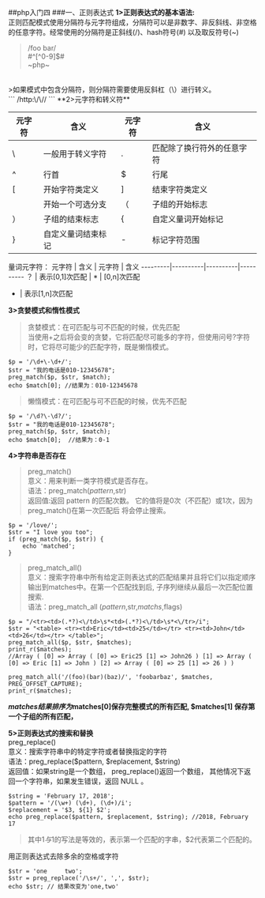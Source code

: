 ##php入门四
###一、正则表达式
**1>正则表达式的基本语法:**<br>
正则匹配模式使用分隔符与元字符组成，分隔符可以是非数字、非反斜线、非空格的任意字符。经常使用的分隔符是正斜线(/)、hash符号(#) 以及取反符号(~)<br>
>/foo bar/<br>
#^[^0-9]$#<br>
~php~<br>
<br>
>如果模式中包含分隔符，则分隔符需要使用反斜杠（\）进行转义。<br>
```
/http:\/\//
```
**2>元字符和转义符**

元字符 |  含义   | 元字符 | 含义 
---------|----------|----------|----------
 \ | 一般用于转义字符 | . | 匹配除了换行符外的任意字符 
 ^ | 行首 | $ | 行尾 
 [ | 开始字符类定义 | ] | 结束字符类定义 
 | | 开始一个可选分支 | （ | 子组的开始标志 
 ） | 子组的结束标志 | { | 自定义量词开始标记
 } | 自定义量词结束标记 | -|标记字符范围

量词元字符：
元字符 |  含义   | 元字符 | 含义 
---------|----------|----------|----------
 ？ | 表示[0,1]次匹配 | * | [0,n]次匹配 
 +  | 表示[1,n]次匹配 

**3>贪婪模式和惰性模式**
>贪婪模式：在可匹配与可不匹配的时候，优先匹配<br>
当使用+之后将会变的贪婪，它将匹配尽可能多的字符，但使用问号?字符时，它将尽可能少的匹配字符，既是懒惰模式。
```
$p = '/\d+\-\d+/';
$str = "我的电话是010-12345678";
preg_match($p, $str, $match);
echo $match[0]; //结果为：010-12345678
```

>懒惰模式：在可匹配与可不匹配的时候，优先不匹配
```
$p = '/\d?\-\d?/';
$str = "我的电话是010-12345678";
preg_match($p, $str, $match);
echo $match[0];  //结果为：0-1
```

**4>字符串是否存在**
>preg_match()<br>
    意义：用来判断一类字符模式是否存在。<br>
    语法：preg_match($pattern,$str)<br>
    返回值:返回 pattern 的匹配次数。 它的值将是0次（不匹配）或1次，因为preg_match()在第一次匹配后 将会停止搜索。
```
$p = '/love/';
$str = "I love you too";
if (preg_match($p, $str)) {
    echo 'matched';
}
```

>preg_match_all()<br>
    意义：搜索字符串中所有给定正则表达式的匹配结果并且将它们以指定顺序输出到matches中。在第一个匹配找到后, 子序列继续从最后一次匹配位置搜索.<br>
    语法：preg_match_all ($pattern,$str,$matchs,$flags)<br>
```
$p = "/<tr><td>(.*?)<\/td>\s*<td>(.*?)<\/td>\s*<\/tr>/i";
$str = "<table> <tr><td>Eric</td><td>25</td></tr> <tr><td>John</td><td>26</td></tr> </table>";
preg_match_all($p, $str, $matches);
print_r($matches);
//Array ( [0] => Array ( [0] => Eric25 [1] => John26 ) [1] => Array ( [0] => Eric [1] => John ) [2] => Array ( [0] => 25 [1] => 26 ) )
```

```
preg_match_all('/(foo)(bar)(baz)/', 'foobarbaz', $matches, PREG_OFFSET_CAPTURE);
print_r($matches);
```
**$matches结果排序为$matches[0]保存完整模式的所有匹配, $matches[1] 保存第一个子组的所有匹配，**

**5>正则表达式的搜索和替换**<br>
preg_replace()<br>
意义：搜索字符串中的特定字符或者替换指定的字符<br>
语法：preg_replace($pattern, $replacement, $string)<br>
返回值：如果string是一个数组， preg_replace()返回一个数组， 其他情况下返回一个字符串，如果发生错误，返回 NULL 。
```
$string = 'February 17, 2018';
$pattern = '/(\w+) (\d+), (\d+)/i';
$replacement = '$3, ${1} $2';
echo preg_replace($pattern, $replacement, $string); //2018, February 17
```
>其中${1}与$1的写法是等效的，表示第一个匹配的字串，$2代表第二个匹配的。

用正则表达式去除多余的空格或字符
```
$str = 'one     two';
$str = preg_replace('/\s+/', ',', $str);
echo $str; // 结果改变为'one,two'
```